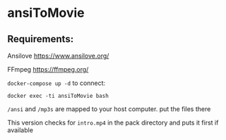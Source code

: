 # ansiToMovie

## Requirements:
Ansilove https://www.ansilove.org/

FFmpeg
https://ffmpeg.org/

``docker-compose up -d``
to connect:

``docker exec -ti ansiToMovie bash``

``/ansi`` and ``/mp3s`` are mapped to your host computer. put the files there

This version checks for ``intro.mp4`` in the pack directory and puts it first if available
